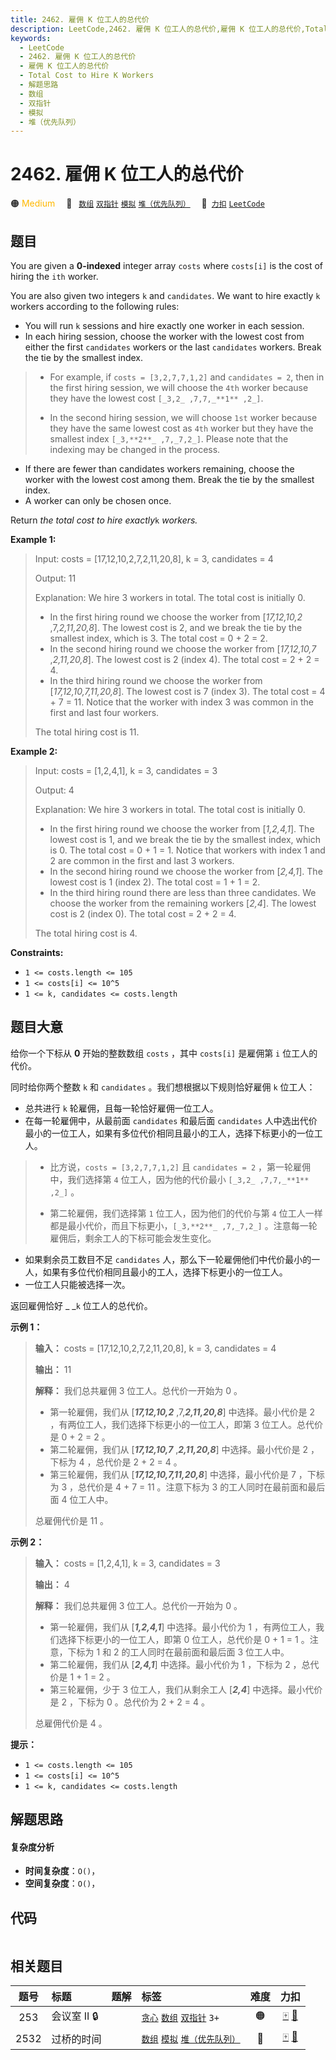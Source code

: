 ```yaml
---
title: 2462. 雇佣 K 位工人的总代价
description: LeetCode,2462. 雇佣 K 位工人的总代价,雇佣 K 位工人的总代价,Total Cost to Hire K Workers,解题思路,数组,双指针,模拟,堆（优先队列）
keywords:
  - LeetCode
  - 2462. 雇佣 K 位工人的总代价
  - 雇佣 K 位工人的总代价
  - Total Cost to Hire K Workers
  - 解题思路
  - 数组
  - 双指针
  - 模拟
  - 堆（优先队列）
---
```


# 2462. 雇佣 K 位工人的总代价

🟠 <font color=#ffb800>Medium</font>&emsp; 🔖&ensp; [`数组`](/tag/array.md) [`双指针`](/tag/two-pointers.md) [`模拟`](/tag/simulation.md) [`堆（优先队列）`](/tag/heap-priority-queue.md)&emsp; 🔗&ensp;[`力扣`](https://leetcode.cn/problems/total-cost-to-hire-k-workers) [`LeetCode`](https://leetcode.com/problems/total-cost-to-hire-k-workers)

## 题目

You are given a **0-indexed** integer array `costs` where `costs[i]` is the
cost of hiring the `ith` worker.

You are also given two integers `k` and `candidates`. We want to hire exactly
`k` workers according to the following rules:

  * You will run `k` sessions and hire exactly one worker in each session.
  * In each hiring session, choose the worker with the lowest cost from either the first `candidates` workers or the last `candidates` workers. Break the tie by the smallest index. 
> 
> * For example, if `costs = [3,2,7,7,1,2]` and `candidates = 2`, then in the first hiring session, we will choose the `4th` worker because they have the lowest cost `[_3,2_ ,7,7,_**1** ,2_]`.
> 
> * In the second hiring session, we will choose `1st` worker because they have the same lowest cost as `4th` worker but they have the smallest index `[_3,**2**_ ,7,_7,2_]`. Please note that the indexing may be changed in the process.
  * If there are fewer than candidates workers remaining, choose the worker with the lowest cost among them. Break the tie by the smallest index.
  * A worker can only be chosen once.

Return _the total cost to hire exactly_`k` _workers._



**Example 1:**

> Input: costs = [17,12,10,2,7,2,11,20,8], k = 3, candidates = 4
> 
> Output: 11
> 
> Explanation: We hire 3 workers in total. The total cost is initially 0.
> - In the first hiring round we choose the worker from [_17,12,10,2_ ,7,_2,11,20,8_]. The lowest cost is 2, and we break the tie by the smallest index, which is 3. The total cost = 0 + 2 = 2.
> - In the second hiring round we choose the worker from [_17,12,10,7_ ,_2,11,20,8_]. The lowest cost is 2 (index 4). The total cost = 2 + 2 = 4.
> - In the third hiring round we choose the worker from [_17,12,10,7,11,20,8_]. The lowest cost is 7 (index 3). The total cost = 4 + 7 = 11. Notice that the worker with index 3 was common in the first and last four workers.
> 
> The total hiring cost is 11.

**Example 2:**

> Input: costs = [1,2,4,1], k = 3, candidates = 3
> 
> Output: 4
> 
> Explanation: We hire 3 workers in total. The total cost is initially 0.
> - In the first hiring round we choose the worker from [_1,2,4,1_]. The lowest cost is 1, and we break the tie by the smallest index, which is 0. The total cost = 0 + 1 = 1. Notice that workers with index 1 and 2 are common in the first and last 3 workers.
> - In the second hiring round we choose the worker from [_2,4,1_]. The lowest cost is 1 (index 2). The total cost = 1 + 1 = 2.
> - In the third hiring round there are less than three candidates. We choose the worker from the remaining workers [_2,4_]. The lowest cost is 2 (index 0). The total cost = 2 + 2 = 4.
> 
> The total hiring cost is 4.

**Constraints:**

  * `1 <= costs.length <= 105 `
  * `1 <= costs[i] <= 10^5`
  * `1 <= k, candidates <= costs.length`


## 题目大意

给你一个下标从 **0**  开始的整数数组 `costs` ，其中 `costs[i]` 是雇佣第 `i` 位工人的代价。

同时给你两个整数 `k` 和 `candidates` 。我们想根据以下规则恰好雇佣 `k` 位工人：

  * 总共进行 `k` 轮雇佣，且每一轮恰好雇佣一位工人。
  * 在每一轮雇佣中，从最前面 `candidates` 和最后面 `candidates` 人中选出代价最小的一位工人，如果有多位代价相同且最小的工人，选择下标更小的一位工人。 
> 
> * 比方说，`costs = [3,2,7,7,1,2]` 且 `candidates = 2` ，第一轮雇佣中，我们选择第 `4` 位工人，因为他的代价最小 `[_3,2_ ,7,7,_**1** ,2_]` 。
> 
> * 第二轮雇佣，我们选择第 `1` 位工人，因为他们的代价与第 `4` 位工人一样都是最小代价，而且下标更小，`[_3,**2**_ ,7,_7,2_]` 。注意每一轮雇佣后，剩余工人的下标可能会发生变化。
  * 如果剩余员工数目不足 `candidates` 人，那么下一轮雇佣他们中代价最小的一人，如果有多位代价相同且最小的工人，选择下标更小的一位工人。
  * 一位工人只能被选择一次。

返回雇佣恰好 _ _`k` 位工人的总代价。



**示例 1：**

> 
> 
> 
> 
> 
> **输入：** costs = [17,12,10,2,7,2,11,20,8], k = 3, candidates = 4
> 
> **输出：** 11
> 
> **解释：** 我们总共雇佣 3 位工人。总代价一开始为 0 。
> - 第一轮雇佣，我们从 [**_17,12,10,2_** ,7,**_2,11,20,8_**] 中选择。最小代价是 2 ，有两位工人，我们选择下标更小的一位工人，即第 3 位工人。总代价是 0 + 2 = 2 。
> - 第二轮雇佣，我们从 [**_17,12,10,7_** ,**_2,11,20,8_**] 中选择。最小代价是 2 ，下标为 4 ，总代价是 2 + 2 = 4 。
> - 第三轮雇佣，我们从 [**_17,12,10,7,11,20,8_**] 中选择，最小代价是 7 ，下标为 3 ，总代价是 4 + 7 = 11 。注意下标为 3 的工人同时在最前面和最后面 4 位工人中。
> 
> 总雇佣代价是 11 。
> 
> 

**示例 2：**

> 
> 
> 
> 
> 
> **输入：** costs = [1,2,4,1], k = 3, candidates = 3
> 
> **输出：** 4
> 
> **解释：** 我们总共雇佣 3 位工人。总代价一开始为 0 。
> - 第一轮雇佣，我们从 [**_1,2,4,1_**] 中选择。最小代价为 1 ，有两位工人，我们选择下标更小的一位工人，即第 0 位工人，总代价是 0 + 1 = 1 。注意，下标为 1 和 2 的工人同时在最前面和最后面 3 位工人中。
> - 第二轮雇佣，我们从 [**_2,4,1_**] 中选择。最小代价为 1 ，下标为 2 ，总代价是 1 + 1 = 2 。
> - 第三轮雇佣，少于 3 位工人，我们从剩余工人 [**_2,4_**] 中选择。最小代价是 2 ，下标为 0 。总代价为 2 + 2 = 4 。
> 
> 总雇佣代价是 4 。
> 
> 



**提示：**

  * `1 <= costs.length <= 105 `
  * `1 <= costs[i] <= 10^5`
  * `1 <= k, candidates <= costs.length`


## 解题思路

#### 复杂度分析

- **时间复杂度**：`O()`，
- **空间复杂度**：`O()`，

## 代码

```javascript

```

## 相关题目

<!-- prettier-ignore -->
| 题号 | 标题 | 题解 | 标签 | 难度 | 力扣 |
| :------: | :------ | :------: | :------ | :------: | :------: |
| 253 | 会议室 II 🔒 |  |  [`贪心`](/tag/greedy.md) [`数组`](/tag/array.md) [`双指针`](/tag/two-pointers.md) `3+` | 🟠 | [🀄️](https://leetcode.cn/problems/meeting-rooms-ii) [🔗](https://leetcode.com/problems/meeting-rooms-ii) |
| 2532 | 过桥的时间 |  |  [`数组`](/tag/array.md) [`模拟`](/tag/simulation.md) [`堆（优先队列）`](/tag/heap-priority-queue.md) | 🔴 | [🀄️](https://leetcode.cn/problems/time-to-cross-a-bridge) [🔗](https://leetcode.com/problems/time-to-cross-a-bridge) |